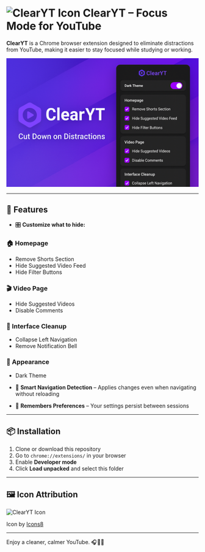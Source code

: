 # <img src="https://img.icons8.com/?size=100&id=TP1ER1fFiLZP&format=png&color=7950F2" width="25" height="25" alt="ClearYT Icon"> ClearYT – Focus Mode for YouTube

**ClearYT** is a Chrome browser extension designed to eliminate distractions from YouTube, making it easier to stay focused while studying or working.

![ClearYT Demo](promoart.png)

---

## 🚀 Features

- 🎛 **Customize what to hide:**

### 🏠 Homepage
- Remove Shorts Section
- Hide Suggested Video Feed
- Hide Filter Buttons

### 🎬 Video Page
- Hide Suggested Videos
- Disable Comments

### 🧹 Interface Cleanup
- Collapse Left Navigation
- Remove Notification Bell

### 🌙 Appearance
- Dark Theme

- 🔄 **Smart Navigation Detection** – Applies changes even when navigating without reloading
- 💾 **Remembers Preferences** – Your settings persist between sessions

---

## 📦 Installation

1. Clone or download this repository
2. Go to `chrome://extensions/` in your browser
3. Enable **Developer mode**
4. Click **Load unpacked** and select this folder

---

## 🖼️ Icon Attribution

<img src="https://img.icons8.com/?size=100&id=TP1ER1fFiLZP&format=png&color=7950F2" width="48" height="48" alt="ClearYT Icon">

Icon by [Icons8](https://icons8.com)

---

Enjoy a cleaner, calmer YouTube. 🎧🧘‍♂️  
